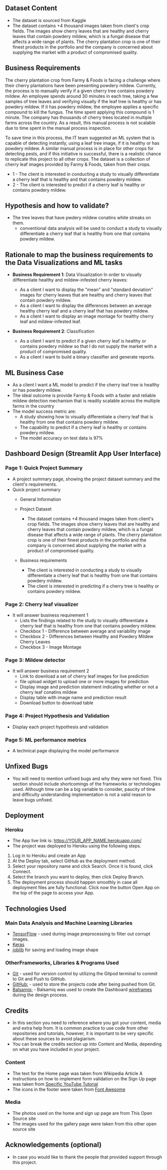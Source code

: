 ## Dataset Content
* The dataset is sourced from Kaggle
* The dataset contains +4 thousand images taken from client's crop fields. The images show cherry leaves that are healthy and cherry leaves that contain powdery mildew, which is a fungal disease that affects a wide range of plants. The cherry plantation crop is one of their finest products in the portfolio and the company is concerned about supplying the market with a product of compromised quality.



## Business Requirements
The cherry plantation crop from Farmy & Foods is facing a challenge where their cherry plantations have been presenting powdery mildew. Currently, the process is to manually verify if a given cherry tree contains powdery mildew. An employee spends around 30 minutes in each tree, taking a few samples of tree leaves and verifying visually if the leaf tree is healthy or has powdery mildew. If it has powdery mildew, the employee applies a specific compound to kill the fungus. The time spent applying this compound is 1 minute.  The company has thousands of cherry trees located in multiple farms across the country. As a result, this manual process is not scalable due to time spent in the manual process inspection.

To save time in this process, the IT team suggested an ML system that is capable of detecting instantly, using a leaf tree image, if it is healthy or has powdery mildew. A similar manual process is in place for other crops for detecting pests, and if this initiative is successful, there is a realistic chance to replicate this project to all other crops. The dataset is a collection of cherry leaf images provided by Farmy & Foods, taken from their crops.


* 1 - The client is interested in conducting a study to visually differentiate a cherry leaf that is healthy and that contains powdery mildew.
* 2 - The client is interested to predict if a cherry leaf is healthy or contains powdery mildew.


## Hypothesis and how to validate?
* The tree leaves that have pwdery mildew conatins white streaks on them.
    -  conventional data analysis will be used to conduct a study to visually differentiate a cherry leaf that is healthy from one that contains powdery mildew.


## Rationale to map the business requirements to the Data Visualizations and ML tasks
* **Business Requirement 1**: Data Visualization
    In order to  visually differentiate healthy and mildew-infested cherry leaves:
	* As a client I want to  display the "mean" and "standard deviation" images for cherry leaves that are healthy and cherry leaves that contain powdery mildew.
 	* As a client I want to display the differences between an average healthy cherry leaf and a cherry leaf that has powdery mildew.
	* As a client I want to display an image montage for healthy cherry leaf and mildew-infested leaf.

* **Business Requirement 2**:  Classification
	* As a client I want to predict if a given cherry leaf is healthy or contains powdery mildew so that I do not supply the market with a product of compromised quality. 
	* As a client I want to build a binary classifier and generate reports.


## ML Business Case
* As a client I want a ML model to predict if the cherry leaf tree is healthy or has powdery mildew.
* The ideal outcome is provide Farmy & Foods with a faster and reliable mildew detection mechanism that is readily scalable across the multiple farms in the country
* The model success metric are:
    * A study showing how to visually differentiate a cherry leaf that is healthy from one that contains powdery mildew.
    * The capability to predict if a cherry leaf is healthy or contains powdery mildew.
    * The model accuracy on test data is 97%


## Dashboard Design (Streamlit App User Interface)

### Page 1: Quick Project Summary
* A project summary page, showing the project dataset summary and the client's requirements.
* Quick project summary
	* General Information
	* Project Dataset
		* The dataset contains +4 thousand images taken from client's crop fields. The images show cherry leaves that are healthy and cherry leaves that contain powdery mildew, which is a fungal disease that affects a wide range of plants. The cherry plantation crop is one of their finest products in the portfolio and the company is concerned about supplying the market with a product of compromised quality.

	* Business requirements
		*  The client is interested in conducting a study to visually differentiate a cherry leaf that is healthy from one that contains powdery mildew.
		*  The client is interested in predicting if a cherry tree is healthy or contains powdery mildew.

### Page 2: Cherry leaf visualizer
* It will answer business requirement 1
	* Lists the findings related to the study to visually differentiate a cherry leaf that is healthy from one that contains powdery mildew.
	* Checkbox 1 - Difference between average and variability image
	* Checkbox 2 - Differences between Healthy and Powdery Mildew Cherry Leaves
	* Checkbox 3 - Image Montage

### Page 3: Mildew detector
* It will answer business requirement 2
	* Link to download a set of cherry leaf images for live prediction
	* file upload widget to upload one or more images for prediction
	* Display image and prediction statement indicating whether or not a cherry leaf conatins mildew
	* Display table with image name and prediction result
	* Download button to download table

### Page 4: Project Hypothesis and Validation
* Display each project hypothesis and validation

### Page 5: ML performance metrics
* A technical page displaying the model performance


## Unfixed Bugs
* You will need to mention unfixed bugs and why they were not fixed. This section should include shortcomings of the frameworks or technologies used. Although time can be a big variable to consider, paucity of time and difficulty understanding implementation is not a valid reason to leave bugs unfixed.

## Deployment
### Heroku

* The App live link is: https://YOUR_APP_NAME.herokuapp.com/ 
* The project was deployed to Heroku using the following steps.

1. Log in to Heroku and create an App
2. At the Deploy tab, select GitHub as the deployment method.
3. Select your repository name and click Search. Once it is found, click Connect.
4. Select the branch you want to deploy, then click Deploy Branch.
5. The deployment process should happen smoothly in case all deployment files are fully functional. Click now the button Open App on the top of the page to access your App.


## Technologies Used

### Main Data Analysis and Machine Learning Libraries
* [TensorFlow](https://www.tensorflow.org/overview) - used during image preprocessing to filter out corrupt images. 
* [Keras](https://keras.io/)
* [joblib](https://pypi.org/project/joblib/) for saving and loading image shape

### OtherFrameworks, Libraries & Programs Used
* [Git](https://git-scm.com/) - used for version control by utilizing the Gitpod terminal to commit to Git and Push to GitHub.
* [GitHub:](https://github.com/) - used to store the projects code after being pushed from Git.
* [Balsamiq:](https://balsamiq.com/) - Balsamiq was used to create the Dashboard [wireframes](https://github.com/) during the design process.

## Credits 

* In this section you need to reference where you got your content, media and extra help from. It is common practice to use code from other repositories and tutorials, however, it is important to be very specific about these sources to avoid plagiarism. 
* You can break the credits section up into Content and Media, depending on what you have included in your project. 

### Content 

- The text for the Home page was taken from Wikipedia Article A
- Instructions on how to implement form validation on the Sign Up page was taken from [Specific YouTube Tutorial](https://www.youtube.com/)
- The icons in the footer were taken from [Font Awesome](https://fontawesome.com/)

### Media

- The photos used on the home and sign up page are from This Open Source site
- The images used for the gallery page were taken from this other open source site



## Acknowledgements (optional)
* In case you would like to thank the people that provided support through this project.
